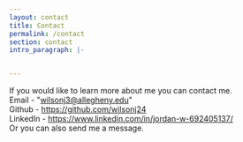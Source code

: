 ```yaml
---
layout: contact
title: Contact
permalink: /contact
section: contact
intro_paragraph: |-


---
```


If you would like to learn more about me you can contact me.<br>
Email - "wilsonj3@allegheny.edu"<br>
Github - https://github.com/wilsonj24 <br>
LinkedIn - https://www.linkedin.com/in/jordan-w-692405137/ <br>
Or you can also send me a message. 
